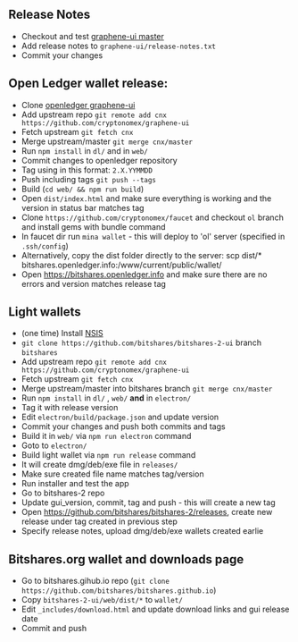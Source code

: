 ## Release Notes
- Checkout and test [graphene-ui master](https://github.com/cryptonomex/graphene-ui)
- Add release notes to `graphene-ui/release-notes.txt`
- Commit your changes

## Open Ledger wallet release:
- Clone [openledger graphene-ui](https://github.com/openledger/graphene-ui)
- Add upstream repo 
  `git remote add cnx https://github.com/cryptonomex/graphene-ui`
- Fetch upstream
  `git fetch cnx`
- Merge upstream/master
  `git merge cnx/master`
- Run `npm install` in `dl/` and in `web/`
- Commit changes to openledger repository
- Tag using in this format: `2.X.YYMMDD`
- Push including tags `git push --tags`
- Build (`cd web/ && npm run build`)
- Open `dist/index.html` and make sure everything is working and the version in status bar matches tag
- Clone `https://github.com/cryptonomex/faucet` and checkout `ol` branch and install gems with bundle command
- In faucet dir run `mina wallet` - this will deploy to 'ol' server (specified in `.ssh/config`)
- Alternatively, copy the dist folder directly to the server: scp dist/* bitshares.openledger.info:/www/current/public/wallet/    
- Open https://bitshares.openledger.info and make sure there are no errors and version matches release tag

## Light wallets
- (one time) Install [NSIS](http://nsis.sourceforge.net/Main_Page)
- `git clone https://github.com/bitshares/bitshares-2-ui` branch `bitshares`
- Add upstream repo `git remote add cnx https://github.com/cryptonomex/graphene-ui`
- Fetch upstream
  `git fetch cnx`
- Merge upstream/master into bitshares branch
  `git merge cnx/master`
- Run `npm install` in `dl/` , `web/` **and** in `electron/`
- Tag it with release version
- Edit `electron/build/package.json` and update version
- Commit your changes and push both commits and tags
- Build it in `web/` via `npm run electron` command
- Goto to `electron/`
- Build light wallet via `npm run release` command
- It will create dmg/deb/exe file in `releases/`
- Make sure created file name matches tag/version
- Run installer and test the app
- Go to bitshares-2 repo
- Update gui_version, commit, tag and push - this will create a new tag
- Open https://github.com/bitshares/bitshares-2/releases, create new release under tag created in previous step
- Specify release notes, upload dmg/deb/exe wallets created earlie

## Bitshares.org wallet and downloads page
- Go to bitshares.gihub.io repo (`git clone https://github.com/bitshares/bitshares.github.io`)
- Copy `bitshares-2-ui/web/dist/*` to `wallet/`
- Edit `_includes/download.html` and update download links and gui release date
- Commit and push
